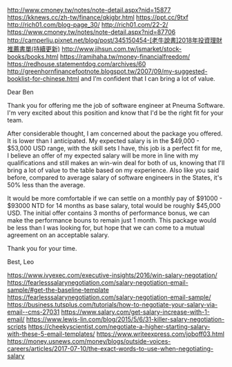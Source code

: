 http://www.cmoney.tw/notes/note-detail.aspx?nid=15877
https://kknews.cc/zh-tw/finance/qkjgbr.html
https://ppt.cc/9txf
http://rich01.com/blog-page_30/
http://rich01.com/22-2/
https://www.cmoney.tw/notes/note-detail.aspx?nid=87706
http://camperliu.pixnet.net/blog/post/345150454-[老牛說書]2018年投資理財推薦書單(持續更新)
http://www.jihsun.com.tw/jsmarket/stock-books/books.html
https://ramihaha.tw/money-financialfreedom/
https://redhouse.statementdog.com/archives/60
http://greenhornfinancefootnote.blogspot.tw/2007/09/my-suggested-booklist-for-chinese.html
and I’m confident that I can bring a lot of value.

Dear Ben

Thank you for offering me the job of software engineer at Pneuma Software. I'm very excited about this position and know that I'd be the right fit for your team.

After considerable thought, I am concerned about the package you offered. It is lower than I anticipated. My expected salary is in the $49,000 - $53,000 USD range, with the skill sets I have, this job is a perfect fit for me, I believe an offer of my expected salary will be more in line with my qualifications and still makes an win-win deal for both of us, knowing that I'll bring a lot of value to the table based on my experience. Also like you said before, compared to average salary of software engineers in the States, it's 50% less than the average. 

It would be more comfortable if we can settle on a monthly pay of $91000 - $93000 NTD for 14 months as base salary, total would be roughly $45,000 USD. The initial offer contains 3 months of performance bonus, we can make the performance bouns to remain just 1 month. This package would be less than I was looking for, but hope that we can come to a mutual agreement on an acceptable salary.

Thank you for your time.

Best,
Leo

https://www.ivyexec.com/executive-insights/2016/win-salary-negotation/
https://fearlesssalarynegotiation.com/salary-negotiation-email-sample/#get-the-baseline-template
https://fearlesssalarynegotiation.com/salary-negotiation-email-sample/
https://business.tutsplus.com/tutorials/how-to-negotiate-your-salary-via-email--cms-27031
https://www.salary.com/get-salary-increase-with-1-email/
https://www.lewis-lin.com/blog/2015/5/6/31-killer-salary-negotiation-scripts
https://cheekyscientist.com/negotiate-a-higher-starting-salary-with-these-5-email-templates/
https://www.writeexpress.com/joboff03.html
https://money.usnews.com/money/blogs/outside-voices-careers/articles/2017-07-10/the-exact-words-to-use-when-negotiating-salary
